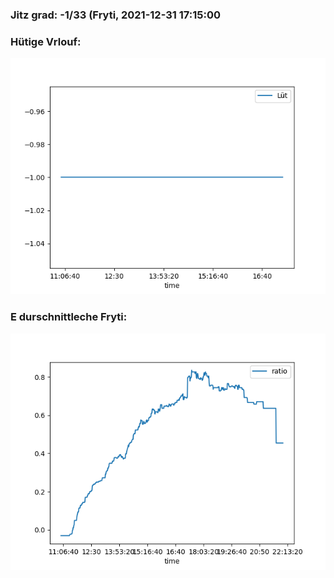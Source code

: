 ### Jitz grad: -1/33 (Fryti, 2021-12-31 17:15:00

### Hütige Vrlouf:
![Graph](Today.png)

### E durschnittleche Fryti:
![Graph](Fryti.png)